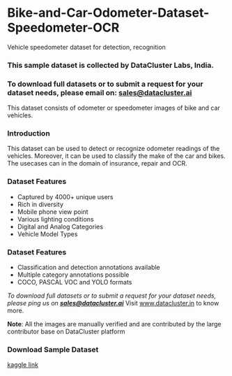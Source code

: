 # Bike-and-Car-Odometer-Dataset-Speedometer-OCR
Vehicle speedometer dataset for detection, recognition


### **This sample dataset is collected by DataCluster Labs, India.**

### To download full datasets or to submit a request for your dataset needs, please email on: sales@datacluster.ai

This dataset consists of odometer or speedometer images of bike and car vehicles.

### **Introduction**
This dataset can be used to detect or recognize odometer readings of the vehicles. Moreover, it can be used to classify the make of the car and bikes. The usecases can in the domain of insurance, repair and OCR.

### **Dataset Features**
- Captured by 4000+ unique users
- Rich in diversity
- Mobile phone view point
- Various lighting conditions
- Digital and Analog Categories
- Vehicle Model Types

### **Dataset Features**
- Classification and detection annotations available
- Multiple category annotations possible
- COCO, PASCAL VOC and YOLO formats

*To download full datasets or to submit a request for your dataset needs, please ping us on **sales@datacluster.ai***
Visit www.datacluster.in to know more.

**Note**:
All the images are manually verified and are contributed by the large contributor base on DataCluster platform

### **Download Sample Dataset**  
[kaggle link](https://www.kaggle.com/datasets/dataclusterlabs/bike-and-car-odometer-dataset)
